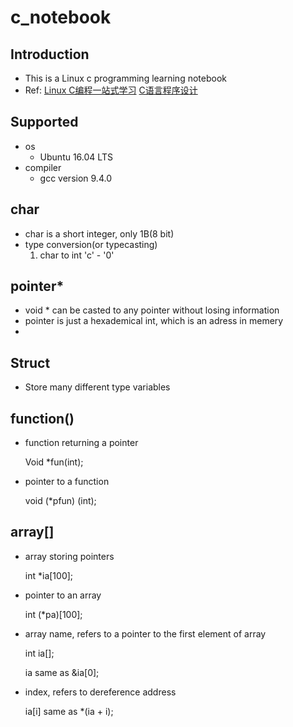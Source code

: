 # c_notebook

## Introduction
- This is a Linux c programming learning notebook
- Ref:
[Linux C编程一站式学习](https://linux-c-learning-all-in-one.readthedocs.io/zh_CN/latest/index.html)
[C语言程序设计](https://book.douban.com/subject/1139336/)

## Supported

- os
  - Ubuntu 16.04 LTS
- compiler
  - gcc version 9.4.0

## char

- char is a short integer, only 1B(8 bit)
- type conversion(or typecasting)
  1. char to int
      'c' - '0'

## pointer\*

- void * can be casted to any pointer without losing information
- pointer is just a hexademical int, which is an adress in memery
- 

## Struct

-   Store many different type variables

## function()

-   function returning a pointer

    Void *fun(int);

-   pointer to a function

    void (*pfun) (int);

## array[]

-   array storing pointers

    int *ia[100];

-   pointer to an array

    int (*pa)[100];

-   array name, refers to a pointer to the first element of array

    int ia[];

    ia same as &ia[0];

-   index, refers to dereference address

    ia[i] same as *(ia + i);

